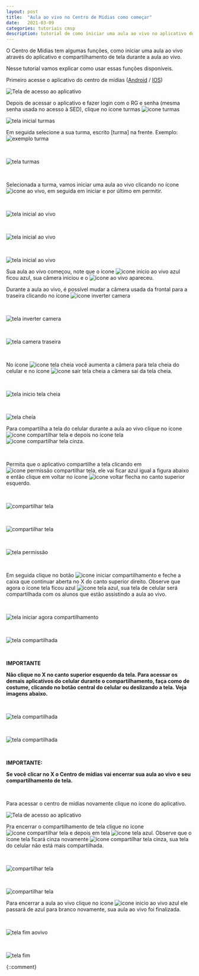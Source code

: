 ```yaml
---
layout: post
title:  "Aula ao vivo no Centro de Mídias como começar"
date:   2021-03-09
categories: tutoriais cmsp
description: tutorial de como iniciar uma aula ao vivo no aplicativo do centro de mídias
---
```


O Centro de Mídias tem algumas funções, como iniciar uma aula ao vivo através do aplicativo e compartilhamento de tela durante a aula ao vivo.

Nesse tutorial vamos explicar como usar essas funções disponíveis.

Primeiro acesse o aplicativo do centro de mídias ([Android](https://play.google.com/store/apps/details?id=tv.ip.edusp) / [IOS]())

![Tela de acesso ao aplicativo](/assets/2021-03-09-cmsp-aula-aovivo/inicio.png)

Depois de acessar o aplicativo e fazer login com o RG e senha (mesma senha usada no acesso à SED), clique no ícone turmas ![icone turmas](/assets/2021-03-09-cmsp-aula-aovivo/icone-turmas.png)

![tela inicial turmas](/assets/2021-03-09-cmsp-aula-aovivo/canal.png)


Em seguida selecione a sua turma, escrito [turma] na frente. Exemplo: ![exemplo turma](/assets/2021-03-09-cmsp-aula-aovivo/exemplo-turma.png)

<br>

![tela turmas](/assets/2021-03-09-cmsp-aula-aovivo/turmas.png)

<br>

Selecionada a turma, vamos iniciar uma aula ao vivo clicando no ícone ![icone ao vivo](/assets/2021-03-09-cmsp-aula-aovivo/icone-aovivo.png), em seguida em iniciar e por último em permitir.

<br>

![tela inicial ao vivo](/assets/2021-03-09-cmsp-aula-aovivo/inicio-aovivo.png) 

<br>

![tela inicial ao vivo](/assets/2021-03-09-cmsp-aula-aovivo/aovivo-inicio.png) 

<br>

![tela inicial ao vivo](/assets/2021-03-09-cmsp-aula-aovivo/permitir-inicio.png)

Sua aula ao vivo começou, note que o ícone ![icone inicio ao vivo azul](/assets/2021-03-09-cmsp-aula-aovivo/icone-aovivo-azul.png) ficou azul, sua câmera iniciou e o ![icone ao vivo](/assets/2021-03-09-cmsp-aula-aovivo/imagem-aovivo.png) apareceu.


Durante a aula ao vivo, é possível mudar a câmera usada da frontal para a traseira clicando 
no ícone ![icone inverter camera](/assets/2021-03-09-cmsp-aula-aovivo/icone-camera.png)

<br>

![tela inverter camera](/assets/2021-03-09-cmsp-aula-aovivo/inverter-camera.png)

<br>

![tela camera traseira](/assets/2021-03-09-cmsp-aula-aovivo/camera-traseira.png)

<br>

No ícone ![icone tela cheia](/assets/2021-03-09-cmsp-aula-aovivo/icone-tela-cheia.png) você aumenta a câmera para tela cheia do celular e no ícone ![icone sair tela cheia](/assets/2021-03-09-cmsp-aula-aovivo/icone-tela-menor.png) a câmera sai da tela cheia.

<br>

![tela inicio tela cheia](/assets/2021-03-09-cmsp-aula-aovivo/inicio-tela-cheia.png)

<br>

![tela cheia](/assets/2021-03-09-cmsp-aula-aovivo/tela-cheia.png)

Para compartilha a tela do celular durante a aula ao vivo clique no ícone ![icone compartilhar tela](/assets/2021-03-09-cmsp-aula-aovivo/icone-compartilhar-tela.png) e depois no 
ícone tela ![icone compartilhar tela cinza](/assets/2021-03-09-cmsp-aula-aovivo/icone-tela-cinza.png). 

<br>

Permita que o aplicativo compartilhe a tela clicando em ![icone permissão compartilhar tela](/assets/2021-03-09-cmsp-aula-aovivo/icone-permitir-compartilhar.png), ele vai ficar 
azul igual a figura abaixo e então clique em voltar no ícone ![icone voltar flecha](/assets/2021-03-09-cmsp-aula-aovivo/icone-flecha-voltar.png) no canto superior esquerdo.

<br>

![compartilhar tela](/assets/2021-03-09-cmsp-aula-aovivo/tela-compartilhar.png)

<br>

![compartilhar tela](/assets/2021-03-09-cmsp-aula-aovivo/tela-compartilhar-cinza.png)

<br>

![tela permissão](/assets/2021-03-09-cmsp-aula-aovivo/tela-permissao-compartilhar.png)

<br>

Em seguida clique no botão ![icone iniciar compartilhamento](/assets/2021-03-09-cmsp-aula-aovivo/icone-iniciar-compartilhamento.png) e feche a caixa que continuar aberta no X do canto 
superior direito. Observe que agora o ícone tela ficou azul ![icone tela azul](/assets/2021-03-09-cmsp-aula-aovivo/icone-tela-azul.png), sua tela de celular será compartilhada com os alunos que estão assistindo a aula ao vivo. 

<br>

![tela iniciar agora compartilhamento](/assets/2021-03-09-cmsp-aula-aovivo/tela-iniciar-agora.png)

<br>

![tela compartilhada](/assets/2021-03-09-cmsp-aula-aovivo/tela-durante-compartilhamento.png)

<br>

**IMPORTANTE**

**Não clique no X no canto superior esquerdo da tela.
Para acessar os demais aplicativos do celular
durante o compartilhamento, faça como de
costume, clicando no botão central do celular ou
deslizando a tela. Veja imagens abaixo.**

<br>

![tela compartilhada](/assets/2021-03-09-cmsp-aula-aovivo/tela-durante-compartilhamento1.png)

<br>

![tela compartilhada](/assets/2021-03-09-cmsp-aula-aovivo/tela-durante-compartilhamento2.png)

<br>

**IMPORTANTE:**

**Se você clicar no X o Centro de mídias vai encerrar sua aula ao vivo e seu compartilhamento de tela.**

<br>

Para acessar o centro de mídias novamente clique no ícone do aplicativo.

![Tela de acesso ao aplicativo](/assets/2021-03-09-cmsp-aula-aovivo/tela-retorno-app.png)

Pra encerrar o compartilhamento de tela clique no ícone ![icone compartilhar tela](/assets/2021-03-09-cmsp-aula-aovivo/icone-compartilhar-tela.png) e depois em tela ![icone tela azul](/assets/2021-03-09-cmsp-aula-aovivo/icone-tela-azul.png).
Observe que o ícone tela ficará cinza novamente ![icone compartilhar tela cinza](/assets/2021-03-09-cmsp-aula-aovivo/icone-tela-cinza.png), sua tela do celular não está mais 
compartilhada.

<br>

![compartilhar tela](/assets/2021-03-09-cmsp-aula-aovivo/tela-compartilhar.png)

<br>

![compartilhar tela](/assets/2021-03-09-cmsp-aula-aovivo/tela-encerrar-compartilhamento.png)

Para encerrar a aula ao vivo clique no ícone ![icone inicio ao vivo azul](/assets/2021-03-09-cmsp-aula-aovivo/icone-aovivo-azul.png) ele passará de azul para branco novamente, sua aula ao vivo foi finalizada.

<br>

![tela fim aovivo](/assets/2021-03-09-cmsp-aula-aovivo/tela-fim-aovivo.png)

<br>

![tela fim](/assets/2021-03-09-cmsp-aula-aovivo/tela-fim.png)

<!-- # Para iniciar uma aula ao vivo no Centro de Mídias Web, acesse o tutorial. -->

{::comment}
